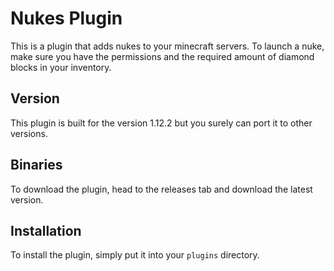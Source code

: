 # Nukes Plugin
This is a plugin that adds nukes to your minecraft servers.
To launch a nuke, make sure you have the permissions and the required amount of diamond blocks in your inventory.

## Version
This plugin is built for the version 1.12.2 but you surely can port it to other versions.

## Binaries
To download the plugin, head to the releases tab and download the latest version.

## Installation
To install the plugin, simply put it into your `plugins` directory.
